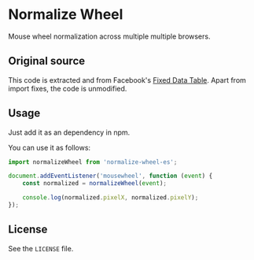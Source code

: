 # Normalize Wheel
Mouse wheel normalization across multiple multiple browsers.

## Original source
This code is extracted and from Facebook's [Fixed Data Table](https://github.com/facebook/fixed-data-table). Apart from import fixes, the code is unmodified.

## Usage
Just add it as an dependency in npm.

You can use it as follows:

```js
import normalizeWheel from 'normalize-wheel-es';

document.addEventListener('mousewheel', function (event) {
    const normalized = normalizeWheel(event);

    console.log(normalized.pixelX, normalized.pixelY);
});
```

## License
See the `LICENSE` file.
